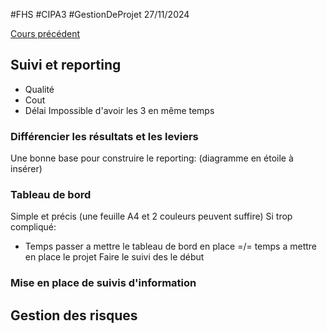 #FHS #CIPA3 #GestionDeProjet
27/11/2024

[Cours précédent](Gestion%20de%20projet%20Cours%202.md)
## Suivi et reporting
- Qualité
- Cout
- Délai
Impossible d'avoir les 3 en même temps
### Différencier les **résultats** et les **leviers**
Une bonne base pour construire le reporting:
(diagramme en étoile à insérer)

### Tableau de bord
Simple et précis (une feuille A4 et 2 couleurs peuvent suffire)
Si trop compliqué:
- Temps passer a mettre le tableau de bord en place =/= temps a mettre en place le projet
Faire le suivi des le début
### Mise en place de suivis d'information

## Gestion des risques